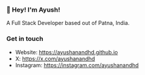 ### 👋  Hey! I'm Ayush!

A Full Stack Developer based out of Patna, India.

### Get in touch

- Website: https://ayushanandhd.github.io
- X: https://x.com/ayushanandhd
- Instagram: https://instagram.com/ayushanandhd

